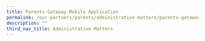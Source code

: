 ```yaml
---
title: Parents Gateway Mobile Application
permalink: /our-partners/parents/administrative-matters/parents-gateway-mobile-application/
description: ""
third_nav_title: Administrative Matters
---
```

